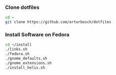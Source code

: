 ### Clone dotfiles

```bash
cd ~
git clone https://github.com/arturbosch/dotfiles
```

### Install Software on Fedora

```bash
cd ~/install
./links.sh
./fedora.sh
./gnome_defaults.sh
./gnome_extensions.sh
./install_helix.sh
```